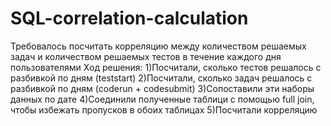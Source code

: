 # SQL-correlation-calculation
Требовалось посчитать корреляцию между количеством решаемых задач и количеством решаемых тестов в течение каждого дня пользователями
Ход решения:
1)Посчитали, сколько тестов решалось с разбивкой по дням (teststart)
2)Посчитали, сколько задач решалось с разбивкой по дням (coderun + codesubmit)
3)Сопоставили эти наборы данных по дате
4)Соединили полученные таблици с помощью full join, чтобы избежать пропусков в обоих таблицах
5)Посчитали корреляцию
